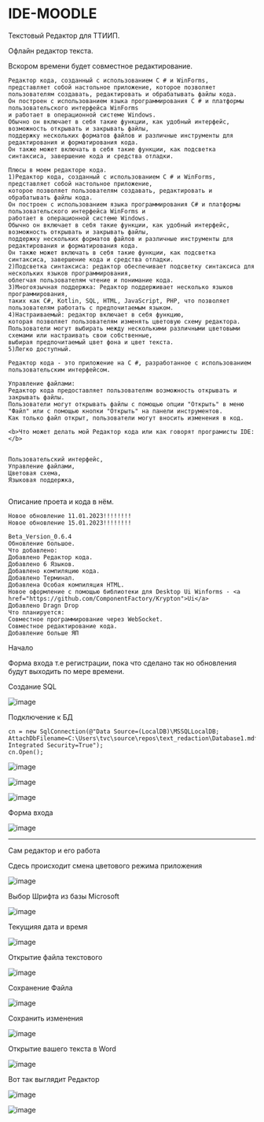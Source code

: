 # IDE-MOODLE

Текстовый Редактор для ТТИИП.

Офлайн редактор текста.

Вскором времени будет совместное редактирование.

````
Редактор кода, созданный с использованием C # и WinForms,
представляет собой настольное приложение, которое позволяет пользователям создавать, редактировать и обрабатывать файлы кода.
Он построен с использованием языка программирования C # и платформы пользовательского интерфейса WinForms
и работает в операционной системе Windows. 
Обычно он включает в себя такие функции, как удобный интерфейс, возможность открывать и закрывать файлы, 
поддержку нескольких форматов файлов и различные инструменты для редактирования и форматирования кода.
Он также может включать в себя такие функции, как подсветка синтаксиса, завершение кода и средства отладки.
````

````
Плюсы в моем редакторе кода.
1)Редактор кода, созданный с использованием C # и WinForms, представляет собой настольное приложение, 
которое позволяет пользователям создавать, редактировать и обрабатывать файлы кода. 
Он построен с использованием языка программирования C# и платформы пользовательского интерфейса WinForms и
работает в операционной системе Windows.
Обычно он включает в себя такие функции, как удобный интерфейс, возможность открывать и закрывать файлы,
поддержку нескольких форматов файлов и различные инструменты для редактирования и форматирования кода.
Он также может включать в себя такие функции, как подсветка синтаксиса, завершение кода и средства отладки.
2)Подсветка синтаксиса: редактор обеспечивает подсветку синтаксиса для нескольких языков программирования, 
облегчая пользователям чтение и понимание кода.
3)Многоязычная поддержка: Редактор поддерживает несколько языков программирования,
таких как C#, Kotlin, SQL, HTML, JavaScript, PHP, что позволяет пользователям работать с предпочитаемым языком.
4)Настраиваемый: редактор включает в себя функцию,
которая позволяет пользователям изменять цветовую схему редактора.
Пользователи могут выбирать между несколькими различными цветовыми схемами или настраивать свои собственные,
выбирая предпочитаемый цвет фона и цвет текста.
5)Легко доступный.

````

````
Редактор кода - это приложение на C #, разработанное с использованием пользовательским интерфейсом.

Управление файлами: 
Редактор кода предоставляет пользователям возможность открывать и закрывать файлы.
Пользователи могут открывать файлы с помощью опции "Открыть" в меню "Файл" или с помощью кнопки "Открыть" на панели инструментов.
Как только файл открыт, пользователи могут вносить изменения в код.

<b>Что может делать мой Редактор кода или как говорят програмисты IDE:</b>

​
Пользовательский интерфейс,
Управление файлами,
Цветовая схема,
Языковая поддержка,
​
````
Описание проета и кода в нём.
```
Новое обновление 11.01.2023!!!!!!!!
Новое обновление 15.01.2023!!!!!!!!

Beta_Version_0.6.4
Обновление большое.
Что добавлено:
Добавлено Редактор кода.
Добавлено 6 Языков.
Добавлено компиляцию кода.
Добавлено Терминал.
Добавлена Особая компиляция HTML.
Новое оформление с помощью библиотеки для Desktop Ui Winforms - <a href="https://github.com/ComponentFactory/Krypton">Ui</a>
Добавлено Dragn Drop
Что планируется:
Совместное программирование через WebSocket.
Совместное редактирование кода.
Добавление больше ЯП

```



Начало

Форма входа т.е регистрации, пока что сделано так но обновления будут выходить по мере времени.

Создание SQL

![image](https://user-images.githubusercontent.com/103760832/211211555-4c941ad1-ac05-463f-bf07-36f506f05303.png)

Подключение к БД

````
cn = new SqlConnection(@"Data Source=(LocalDB)\MSSQLLocalDB;
AttachDbFilename=C:\Users\tvc\source\repos\text_redaction\Database1.mdf;
Integrated Security=True");
cn.Open();
````
![image](https://user-images.githubusercontent.com/103760832/212556897-7dc00659-e301-4439-b817-158b19876eff.png)

![image](https://user-images.githubusercontent.com/103760832/212556912-92665d08-9d35-4aa9-bb4b-a7a8e5e73900.png)

![image](https://user-images.githubusercontent.com/103760832/212556927-e588ec2e-8e9c-438e-92cf-1404c5a43785.png)


Форма входа

![image](https://user-images.githubusercontent.com/103760832/211211669-fe1f5c11-b4d2-443c-8772-8d2541695653.png)

-------------------------------------------------------------------------------------------------------------------

Сам редактор и его работа

Сдесь происходит смена цветового режима приложения

![image](https://user-images.githubusercontent.com/103760832/211211774-281c370a-7d87-4e71-930d-802419ac5cd4.png)

Выбор Шрифта из базы Microsoft

![image](https://user-images.githubusercontent.com/103760832/211211796-add53be6-9db8-4052-9788-d9f579e75a74.png)

Текущияя дата и время

![image](https://user-images.githubusercontent.com/103760832/211211824-8935d9ec-3b30-4b1a-9d63-3fba1b728ce9.png)

Открытие файла текстового

![image](https://user-images.githubusercontent.com/103760832/211211859-d9a10910-fba0-438b-a596-814f6262cbdb.png)

Сохранение Файла

![image](https://user-images.githubusercontent.com/103760832/211211885-74ae930d-065f-4e7f-b718-ee021b15ec07.png)

Сохранить изменения

![image](https://user-images.githubusercontent.com/103760832/211211908-ec3fea8f-82c7-4ed5-abd2-607825acdbb7.png)


Открытие вашего текста в Word

![image](https://user-images.githubusercontent.com/103760832/211211934-bf285c1a-a50b-4a6d-897b-4231af6d4185.png)


Вот так выглядит Редактор

![image](https://user-images.githubusercontent.com/103760832/211211971-ace75032-dc98-4038-bb14-6a8cd37878a6.png)


![image](https://user-images.githubusercontent.com/103760832/211211983-4508ca02-2dd5-466d-ab11-f1b1b64c92cc.png)

